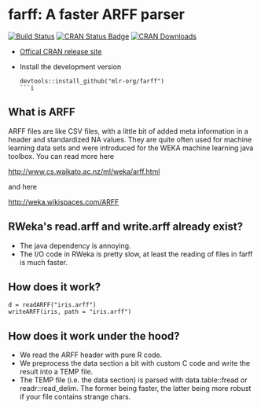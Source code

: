 # farff: A faster ARFF parser

[![Build Status](https://travis-ci.org/mlr-org/farff.svg?branch=master)](https://travis-ci.org/mlr-org/farff)
[![CRAN Status Badge](http://www.r-pkg.org/badges/version/farff)](http://cran.r-project.org/web/packages/farff)
[![CRAN Downloads](http://cranlogs.r-pkg.org/badges/farff)](http://cran.rstudio.com/web/packages/farff/index.html)

* [Offical CRAN release site](http://cran.r-project.org/web/packages/farff/)
* Install the development version

    ```splus
    devtools::install_github("mlr-org/farff")
    ```i

## What is ARFF

ARFF files are like CSV files, with a little bit of added meta information in a header and standardized NA values. They are quite often used for machine learning data sets and were introduced for the WEKA machine learning java toolbox. You can read more here

http://www.cs.waikato.ac.nz/ml/weka/arff.html

and here

http://weka.wikispaces.com/ARFF

## RWeka's read.arff and write.arff already exist?

* The java dependency is annoying.
* The I/O code in RWeka is pretty slow, at least the reading of files in farff is much faster.


## How does it work?
``` 
d = readARFF("iris.arff")
writeARFF(iris, path = "iris.arff")
```

## How does it work under the hood?

* We read the ARFF header with pure R code.
* We preprocess the data section a bit with custom C code and write the result into a TEMP file.
* The TEMP file (i.e. the data section) is parsed with data.table::fread or readr::read_delim. The former being faster, the latter being more robust if your file contains strange chars. 





